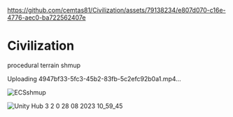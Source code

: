 
https://github.com/cemtas81/Civilization/assets/79138234/e807d070-c16e-4776-aec0-ba722562407e
# Civilization
 procedural terrain shmup

  



 Uploading 4947bf33-5fc3-45b2-83fb-5c2efc92b0a1.mp4…




 ![ECSshmup](https://github.com/cemtas81/Civilization/assets/79138234/cadc2351-bd23-480c-ae88-cdd4014a5665)



 ![Unity Hub 3 2 0 28 08 2023 10_59_45](https://github.com/cemtas81/Civilization/assets/79138234/fea871da-05c0-44f2-9a27-cfe4fdafb309)


